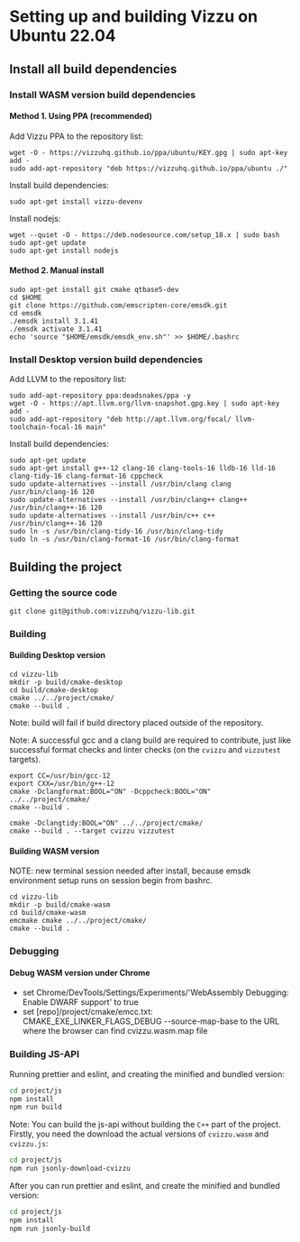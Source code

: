 # Setting up and building Vizzu on Ubuntu 22.04

## Install all build dependencies

### Install WASM version build dependencies

#### Method 1. Using PPA (recommended)

Add Vizzu PPA to the repository list:

```
wget -O - https://vizzuhq.github.io/ppa/ubuntu/KEY.gpg | sudo apt-key add -
sudo add-apt-repository "deb https://vizzuhq.github.io/ppa/ubuntu ./"
```

Install build dependencies:

```
sudo apt-get install vizzu-devenv
```

Install nodejs:

```
wget --quiet -O - https://deb.nodesource.com/setup_18.x | sudo bash
sudo apt-get update
sudo apt-get install nodejs
```

#### Method 2. Manual install

```
sudo apt-get install git cmake qtbase5-dev
cd $HOME
git clone https://github.com/emscripten-core/emsdk.git
cd emsdk
./emsdk install 3.1.41
./emsdk activate 3.1.41
echo 'source "$HOME/emsdk/emsdk_env.sh"' >> $HOME/.bashrc
```

### Install Desktop version build dependencies

Add LLVM to the repository list:

```
sudo add-apt-repository ppa:deadsnakes/ppa -y
wget -O - https://apt.llvm.org/llvm-snapshot.gpg.key | sudo apt-key add -
sudo add-apt-repository "deb http://apt.llvm.org/focal/ llvm-toolchain-focal-16 main"
```

Install build dependencies:

```
sudo apt-get update
sudo apt-get install g++-12 clang-16 clang-tools-16 lldb-16 lld-16 clang-tidy-16 clang-format-16 cppcheck
sudo update-alternatives --install /usr/bin/clang clang /usr/bin/clang-16 120
sudo update-alternatives --install /usr/bin/clang++ clang++ /usr/bin/clang++-16 120
sudo update-alternatives --install /usr/bin/c++ c++ /usr/bin/clang++-16 120
sudo ln -s /usr/bin/clang-tidy-16 /usr/bin/clang-tidy
sudo ln -s /usr/bin/clang-format-16 /usr/bin/clang-format
```

## Building the project

### Getting the source code

```
git clone git@github.com:vizzuhq/vizzu-lib.git
```

### Building

#### Building Desktop version

```
cd vizzu-lib
mkdir -p build/cmake-desktop
cd build/cmake-desktop
cmake ../../project/cmake/
cmake --build .
```

Note: build will fail if build directory placed outside of the repository.

Note: A successful gcc and a clang build are required to contribute, just like
successful format checks and linter checks (on the `cvizzu` and `vizzutest` targets).

```
export CC=/usr/bin/gcc-12
export CXX=/usr/bin/g++-12
cmake -Dclangformat:BOOL="ON" -Dcppcheck:BOOL="ON" ../../project/cmake/
cmake --build .
```

```
cmake -Dclangtidy:BOOL="ON" ../../project/cmake/
cmake --build . --target cvizzu vizzutest
```

#### Building WASM version

NOTE: new terminal session needed after install, because emsdk environment setup runs on session begin from bashrc.

```
cd vizzu-lib
mkdir -p build/cmake-wasm
cd build/cmake-wasm
emcmake cmake ../../project/cmake/
cmake --build .
```

### Debugging

#### Debug WASM version under Chrome

- set Chrome/DevTools/Settings/Experiments/'WebAssembly Debugging: Enable DWARF support' to true
- set [repo]/project/cmake/emcc.txt: CMAKE_EXE_LINKER_FLAGS_DEBUG --source-map-base to the URL where the browser can find cvizzu.wasm.map file

### Building JS-API

Running prettier and eslint,
and creating the minified and bundled version:

```sh
cd project/js
npm install
npm run build
```

Note: You can build the js-api without building the `C++` part of the project.
Firstly, you need the download the actual versions of `cvizzu.wasm` and `cvizzu.js`:

```sh
cd project/js
npm run jsonly-download-cvizzu
```

After you can run prettier and eslint,
and create the minified and bundled version:

```sh
cd project/js
npm install
npm run jsonly-build
```

